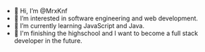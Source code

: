 - 👋 Hi, I’m @MrxKnf
- 👀 I’m interested in software engineering and web development.
- 🌱 I’m currently learning JavaScript and Java.
- 📖 I'm finishing the highschool and I want to become a full stack developer in the future.
